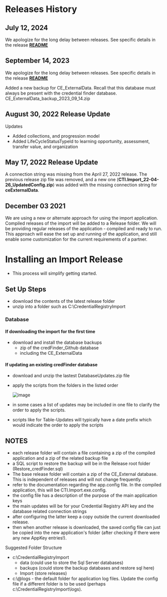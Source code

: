 # Releases History
## July 12, 2024
We apologize for the long delay between releases. 
See specific details in the release [**README**](https://github.com/CredentialEngine/Import_From_Registry/blob/master/release/2024-07-12/readme.md)

## September 14, 2023
We apologize for the long delay between releases. 
See specific details in the release [**README**](https://github.com/CredentialEngine/Import_From_Registry/blob/master/release/2023-09-13/readme.md)

Added a new backup for CE_ExternalData. Recall that this database must always be present with the credential finder database.
	CE_ExternalData_backup_2023_09_14.zip

## August 30, 2022 Release Update
Updates
- Added collections, and progression model
- Added LifeCycleStatusTypeId to learning opportunity, assessment, transfer value, and organization

## May 17, 2022 Release Update
A connection string was missing from the April 27, 2022 release. 
The previous release zip file was removed, and a new one (**CTI.Import_22-04-26_UpdatedConfig.zip**) was added with the missing connection string for **ceExternalData**.
 
## December 03 2021
We are using a new or alternate approach for using the import application. 
Compiled releases of the import will be added to a Release folder. 
We will be providing regular releases of the application - compiled and ready to run. 
This approach will ease the set up and running of the application, and still enable some customization for the current requirements of a partner. 

# Installing an Import Release
- This process will simplify getting started.
## Set Up Steps
- download the contents of the latest release folder
- unzip into a folder such as C:\CredentialRegistryImport
 ### Database
 #### If downloading the import for the first time
- download and install the database backups
	- zip of the credFinder_Github database
	- including the CE_ExternalData
 #### If updating an existing credFinder database
- download and unzip the lastest DatabaseUpdates.zip file
- apply the scripts from the folders in the listed order

   ![image](https://github.com/user-attachments/assets/d3c51e86-d270-4f0f-a2e3-30885be31ef2)
- in some cases a list of  updates may be included in one file to clarify the order to apply the scripts.
- scripts like for Table-Updates will typically have a date prefix which would indicate the order to apply the scripts
## NOTES	
- each release folder will contain a file containing a zip of the compiled application and a zip of the related backup file
- a SQL script to restore the backup will be in the Release root folder (Restore_credFinder.sql)
- The base release folder will contain a zip of the CE_External database. This is independent of releases and will not change frequently.  
- refer to the documentation regarding the app.config file. In the compiled application, this will be CTI.Import.exe.config.
- the config file has a description of the purpose of the main application keys
- the main updates will be for your Credential Registry API key and the database related connection strings
- after configuring the latter keep a copy outside the current downloaded release. 
- then when another release is downloaded, the saved config file can just be copied into the new application's folder (after checking if there were any new AppKey entries!). 

Suggested Folder Structure
- c:\CredentialRegistryImport
  - data	(could use to store the Sql Server databases)
  - backups 	(could store the backup databases and restore sql here)
  -  Import 	(store releases)
- c:\\@logs - the default folder for application log files. Update the config file if a different folder is to be used (perhaps c:\CredentialRegistryImport\logs).



